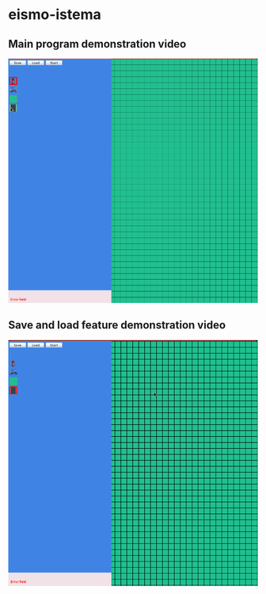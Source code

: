 # eismo-istema

## Main program demonstration video
![Main demonstration](demonstrationMain.gif 'Main demonstration')

## Save and load feature demonstration video
![Save load demonstration](demonstrationSaveLoad.gif 'Save load demonstration')

